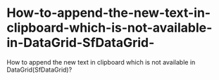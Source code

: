 # How-to-append-the-new-text-in-clipboard-which-is-not-available-in-DataGrid-SfDataGrid-
How to append the new text in clipboard which is not available in DataGrid(SfDataGrid)?
